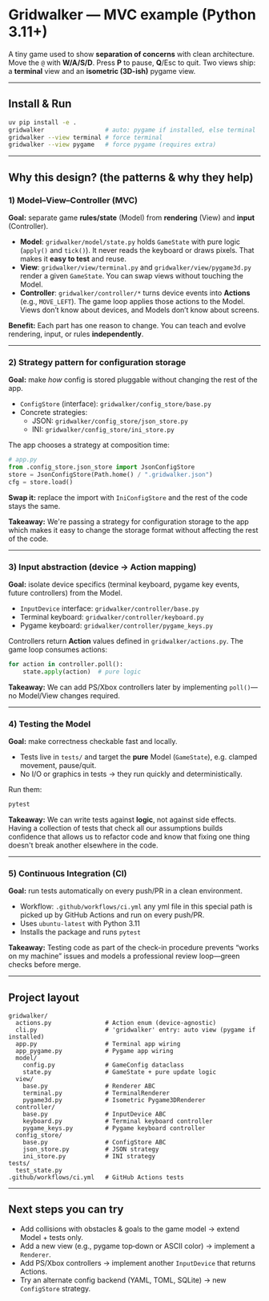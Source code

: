 
# Gridwalker — MVC example (Python 3.11+)

A tiny game used to show **separation of concerns** with clean architecture.
Move the `@` with **W/A/S/D**. Press **P** to pause, **Q**/Esc to quit.
Two views ship: a **terminal** view and an **isometric (3D-ish)** pygame view.

---

## Install & Run
```bash
uv pip install -e .
gridwalker                 # auto: pygame if installed, else terminal
gridwalker --view terminal # force terminal
gridwalker --view pygame   # force pygame (requires extra)
```

---

## Why this design? (the patterns & why they help)

### 1) Model–View–Controller (MVC)
**Goal:** separate game **rules/state** (Model) from **rendering** (View) and **input** (Controller).

- **Model**: `gridwalker/model/state.py` holds `GameState` with pure logic (`apply()` and `tick()`).
  It never reads the keyboard or draws pixels. That makes it **easy to test** and reuse.
- **View**: `gridwalker/view/terminal.py` and `gridwalker/view/pygame3d.py` render a given `GameState`.
  You can swap views without touching the Model.
- **Controller**: `gridwalker/controller/*` turns device events into **Actions** (e.g., `MOVE_LEFT`).
  The game loop applies those actions to the Model. Views don’t know about devices, and Models don’t know about screens.

**Benefit:** Each part has one reason to change. You can teach and evolve rendering, input, or rules **independently**.

---

### 2) Strategy pattern for configuration storage
**Goal:** make *how* config is stored pluggable without changing the rest of the app.

- `ConfigStore` (interface): `gridwalker/config_store/base.py`
- Concrete strategies:
  - JSON: `gridwalker/config_store/json_store.py`
  - INI:  `gridwalker/config_store/ini_store.py`

The app chooses a strategy at composition time:

```python
# app.py
from .config_store.json_store import JsonConfigStore
store = JsonConfigStore(Path.home() / ".gridwalker.json")
cfg = store.load()
```

**Swap it:** replace the import with `IniConfigStore` and the rest of the code stays the same.

**Takeaway:** We're passing a strategy for configuration storage to the app which makes it easy to change the storage format without affecting the rest of the code.

---

### 3) Input abstraction (device → Action mapping)
**Goal:** isolate device specifics (terminal keyboard, pygame key events, future controllers) from the Model.

- `InputDevice` interface: `gridwalker/controller/base.py`
- Terminal keyboard: `gridwalker/controller/keyboard.py`
- Pygame keyboard:  `gridwalker/controller/pygame_keys.py`

Controllers return **Action** values defined in `gridwalker/actions.py`. The game loop consumes actions:

```python
for action in controller.poll():
    state.apply(action)  # pure logic
```

**Takeaway:** We can add PS/Xbox controllers later by implementing `poll()`—no Model/View changes required.

---

### 4) Testing the Model
**Goal:** make correctness checkable fast and locally.

- Tests live in `tests/` and target the **pure** Model (`GameState`), e.g. clamped movement, pause/quit.
- No I/O or graphics in tests → they run quickly and deterministically.

Run them:
```bash
pytest
```

**Takeaway:** We can write tests against **logic**, not against side effects. 
Having a collection of tests that check all our assumptions builds confidence that allows us to refactor code and know that fixing one thing doesn't break another elsewhere in the code.

---

### 5) Continuous Integration (CI)
**Goal:** run tests automatically on every push/PR in a clean environment.

- Workflow: `.github/workflows/ci.yml` any yml file in this special path is picked up by GitHub Actions and run on every push/PR.
- Uses `ubuntu-latest` with Python 3.11
- Installs the package and runs `pytest`

**Takeaway:** Testing code as part of the check-in procedure prevents “works on my machine” issues and models a professional review loop—green checks before merge.

---

## Project layout
```text
gridwalker/
  actions.py               # Action enum (device-agnostic)
  cli.py                   # 'gridwalker' entry: auto view (pygame if installed)
  app.py                   # Terminal app wiring
  app_pygame.py            # Pygame app wiring
  model/
    config.py              # GameConfig dataclass
    state.py               # GameState + pure update logic
  view/
    base.py                # Renderer ABC
    terminal.py            # TerminalRenderer
    pygame3d.py            # Isometric Pygame3DRenderer
  controller/
    base.py                # InputDevice ABC
    keyboard.py            # Terminal keyboard controller
    pygame_keys.py         # Pygame keyboard controller
  config_store/
    base.py                # ConfigStore ABC
    json_store.py          # JSON strategy
    ini_store.py           # INI strategy
tests/
  test_state.py
.github/workflows/ci.yml   # GitHub Actions tests
```

---

## Next steps you can try 
- Add collisions with obstacles & goals to the game model → extend Model + tests only.
- Add a new view (e.g., pygame top‑down or ASCII color) → implement a `Renderer`.
- Add PS/Xbox controllers → implement another `InputDevice` that returns Actions.
- Try an alternate config backend (YAML, TOML, SQLite) → new `ConfigStore` strategy.

